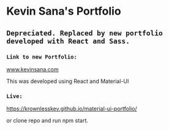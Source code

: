 # Kevin Sana's Portfolio

## `Depreciated. Replaced by new portfolio developed with React and Sass.`

### `Link to new Portfolio:`

www.kevinsana.com

This was developed using React and Material-UI

### `Live:`

https://krownlesskev.github.io/material-ui-portfolio/

or clone repo and run npm start.
